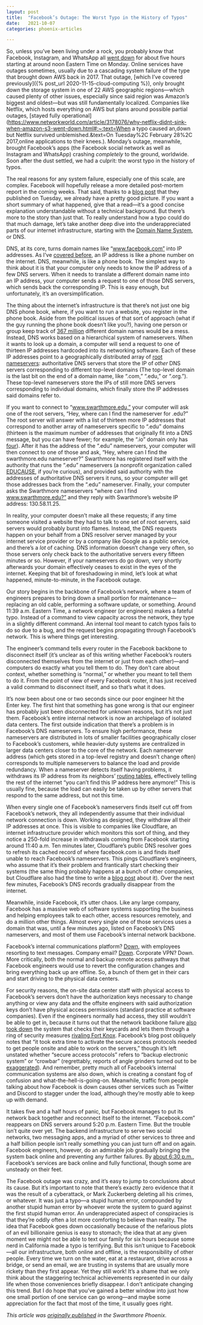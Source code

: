 ```yaml
---
layout: post
title:  "Facebook’s Outage: The Worst Typo in the History of Typos"
date:   2021-10-07
categories: phoenix-articles

---
```


So, unless you’ve been living under a rock, you probably know that Facebook, Instagram, and WhatsApp all [went down](https://apnews.com/article/facebook-whatsapp-instagram-outage-8b9d3862ed957029e545182a595fdce1) for about five hours starting at around noon Eastern Time on Monday. Online services have outages sometimes, usually due to a cascading system failure of the type that brought down AWS back in 2017. That outage, [which I’ve covered previously]({% post_url 2020-11-15-cloud-computing %}), only brought down the storage system in one of 22 AWS geographic regions—which caused plenty of other issues, especially since said region was Amazon’s biggest and oldest—but was still fundamentally localized. Companies like Netflix, which hosts everything on AWS but plans around possible partial outages, [stayed fully operational](https://www.networkworld.com/article/3178076/why-netflix-didnt-sink-when-amazon-s3-went-down.html#:~:text=When a typo caused an,down but Netflix survived unblemished.&text=On Tuesday%2C February 28%2C 2017,online applications to their knees.). Monday’s outage, meanwhile, brought Facebook’s apps (the Facebook social network as well as Instagram and WhatsApp) crashing *completely* to the ground, worldwide. Soon after the dust settled, we had a culprit: the worst typo in the history of typos.

The real reasons for any system failure, especially one of this scale, are complex. Facebook will hopefully release a more detailed post-mortem report in the coming weeks. That said, thanks to a [blog post](https://engineering.fb.com/2021/10/05/networking-traffic/outage-details/) that they published on Tuesday, we already have a pretty good picture. If you want a short summary of what happened, give that a read—it’s a good concise explanation understandable without a technical background. But there’s more to the story than just that. To really understand how a typo could do that much damage, let’s take another deep dive into the underappreciated parts of our internet infrastructure, starting with the [Domain Name System](https://www.cloudflare.com/learning/dns/what-is-dns/), or DNS.

DNS, at its core, turns domain names like “www.facebook.com” into IP addresses. As I’ve [covered before](https://swarthmorephoenix.com/2021/03/05/the-phone-numbers-of-the-internet/), an IP address is like a phone number on the internet. DNS, meanwhile, is like a phone book. The simplest way to think about it is that your computer only needs to know the IP address of a few DNS servers. When it needs to translate a different domain name into an IP address, your computer sends a request to one of those DNS servers, which sends back the corresponding IP. This is easy enough, but unfortunately, it’s an oversimplification.

The thing about the internet’s infrastructure is that there’s not just one big DNS phone book, where, if you want to run a website, you register in the phone book. Aside from the political issues of that sort of approach (what if the guy running the phone book doesn’t like you?), having one person or group keep track of [367 million](https://www.verisign.com/en_US/domain-names/dnib/index.xhtml) different domain names would be a mess. Instead, DNS works based on a hierarchical system of nameservers. When it wants to look up a domain, a computer will send a request to one of thirteen IP addresses hardcoded into its networking software. Each of these IP addresses point to a geographically distributed array of [root nameservers](https://www.cloudflare.com/learning/dns/glossary/dns-root-server/): authoritative DNS servers that store the IP of *other* DNS servers corresponding to different top-level domains (The top-level domain is the last bit on the end of a domain name, like “.com,” “.edu,” or “.org.”). These top-level nameservers store the IPs of still more DNS servers corresponding to individual domains, which finally store the IP addresses said domains refer to. 

If you want to connect to “www.swarthmore.edu,” your computer will ask one of the root servers, “Hey, where can I find the nameserver for .edu?” The root server will answer with a list of thirteen more IP addresses that correspond to another array of nameservers specific to “.edu” domains (thirteen is the maximum number of addresses that originally fit into a DNS message, but you can have fewer; for example, the “.io” domain only has [four](https://www.iana.org/domains/root/db/io.html)). After it has the address of the “.edu” nameservers, your computer will then connect to one of those and ask, “Hey, where can I find the swarthmore.edu nameserver?” Swarthmore has registered itself with the authority that runs the “.edu” nameservers (a nonprofit organization called [EDUCAUSE](https://net.educause.edu/), if you’re curious), and provided said authority with the addresses of authoritative DNS servers it runs, so your computer will get those addresses back from the “.edu” nameserver. Finally, your computer asks the Swarthmore nameservers “where can I find www.swarthmore.edu?” and they reply with Swarthmore’s website IP address: 130.58.11.25. 

In reality, your computer doesn’t make all these requests; if any time someone visited a website they had to talk to one set of root servers, said servers would probably burst into flames. Instead, the DNS requests happen on your behalf from a DNS resolver server managed by your internet service provider or by a company like Google as a public service, and there’s a *lot* of caching. DNS information doesn’t change very often, so those servers only check back to the authoritative servers every fifteen minutes or so. However, if your nameservers do go down, very shortly afterwards your domain effectively ceases to exist in the eyes of the internet. Keeping that bit of foreshadowing in mind, let’s look at what happened, minute-to-minute, in the Facebook outage.

Our story begins in the backbone of Facebook’s network, where a team of engineers prepares to bring down a small portion for maintenance—replacing an old cable, performing a software update, or something. Around 11:39 a.m. Eastern Time, a network engineer (or engineers) makes a fateful typo. Instead of a command to view capacity across the network, they type in a slightly different command. An internal tool meant to catch typos fails to do so due to a bug, and the request begins propagating through Facebook’s network. This is where things get interesting.

The engineer’s command tells every router in the Facebook backbone to disconnect itself (it’s unclear as of this writing whether Facebook’s routers disconnected themselves from the internet or just from each other)—and computers do exactly what you tell them to do. They don’t care about context, whether something is “normal,” or whether you meant to tell them to do it. From the point of view of every Facebook router, it has just received a valid command to disconnect itself, and so that’s what it does.

It’s now been about one or two seconds since our poor engineer hit the Enter key. The first hint that something has gone wrong is that our engineer has probably just been disconnected for unknown reasons, but it’s not just them. Facebook’s entire internal network is now an archipelago of isolated data centers. The first outside indication that there’s a problem is in Facebook’s DNS nameservers. To ensure high performance, these nameservers are distributed in lots of smaller facilities geographically closer to Facebook’s customers, while heavier-duty systems are centralized in larger data centers closer to the core of the network. Each nameserver address (which gets stored in a top-level registry and doesn’t change often) corresponds to multiple nameservers to balance the load and provide redundancy. When a nameserver detects itself having problems, it withdraws its IP address from its neighbors’ [routing tables](https://www.cloudflare.com/learning/security/glossary/what-is-bgp/), effectively telling the rest of the internet “you can’t find this IP address here anymore!” This is usually fine, because the load can easily be taken up by other servers that respond to the same address, but not this time.

When every single one of Facebook’s nameservers finds itself cut off from Facebook’s network, they all independently assume that their individual network connection is down. Working as designed, they withdraw all their IP addresses at once. This is visible to companies like Cloudflare, an internet infrastructure provider which monitors this sort of thing, and they notice a 250-fold increase in withdrawals coming from Facebook starting around 11:40 a.m. Ten minutes later, Cloudflare’s public DNS resolver goes to refresh its cached record of where facebook.com is and finds itself unable to reach Facebook’s nameservers. This pings Cloudflare’s engineers, who assume that it’s their problem and frantically start checking their systems (the same thing probably happens at a bunch of other companies, but Cloudflare also had the time to write a [blog post](https://blog.cloudflare.com/october-2021-facebook-outage/) about it). Over the next few minutes, Facebook’s DNS records gradually disappear from the internet. 

Meanwhile, inside Facebook, it’s utter chaos. Like any large company, Facebook has a massive web of software systems supporting the business and helping employees talk to each other, access resources remotely, and do a million other things. Almost every single one of those services uses a domain that was, until a few minutes ago, listed on Facebook’s DNS nameservers, and most of them use Facebook’s internal network backbone.

Facebook’s internal communications platform? [Down](https://twitter.com/RMac18/status/1445069187664293895), with employees resorting to text messages. Company email? [Down](https://twitter.com/MikeIsaac/status/1445085022503899137). Corporate VPN? Down. More critically, both the normal and backup remote access pathways that Facebook engineers would use to revert the configuration changes and bring everything back up are offline. So, a bunch of them get in their cars and start driving to the physical data centers.

For security reasons, the on-site data center staff with physical access to Facebook’s servers don’t have the authorization keys necessary to change anything or view any data and the offsite engineers with said authorization keys don’t have physical access permissions (standard practice at software companies). Even if the engineers normally had access, they still wouldn’t be able to get in, because it turns out that the network backbone failure [also took down](https://twitter.com/sheeraf/status/1445099150316503057) the system that checks their keycards and lets them through a ring of security measures [rivaling Fort Knox](https://www.isa.org/intech-home/2020/march-april/departments/physical-security-of-a-data-center). Facebook’s blog post obliquely notes that “it took extra time to activate the secure access protocols needed to get people onsite and able to work on the servers,” though it’s left unstated whether “secure access protocols” refers to “backup electronic system” or “crowbar” (regrettably, reports of angle grinders turned out to be [exaggerated](https://twitter.com/MikeIsaac/status/1445196576956162050)). And remember, pretty much all of Facebook’s internal communication systems are also down, which is creating a constant fog of confusion and what-the-hell-is-going-on. Meanwhile, traffic from people talking about how Facebook is down causes other services such as Twitter and Discord to stagger under the load, although they’re mostly able to keep up with demand.

It takes five and a half hours of panic, but Facebook manages to put its network back together and reconnect itself to the internet. “Facebook.com” reappears on DNS servers around 5:20 p.m. Eastern Time. But the trouble isn’t quite over yet. The backend infrastructure to serve two social networks, two messaging apps, and a myriad of other services to three and a half billion people isn’t really something you can just turn off and on again. Facebook engineers, however, do an admirable job gradually bringing the system back online and preventing any further failures. By [about 6:30 p.m.](https://twitter.com/Facebook/status/1445155265360416773), Facebook’s services are back online and fully functional, though some are unsteady on their feet.

The Facebook outage was crazy, and it’s easy to jump to conclusions about its cause. But it’s important to note that there’s exactly zero evidence that it was the result of a cyberattack, or Mark Zuckerberg deleting all his crimes, or whatever. It was just a typo—a stupid human error, compounded by another stupid human error by whoever wrote the system to guard against the first stupid human error. An underappreciated aspect of conspiracies is that they’re oddly often a lot more comforting to believe than reality. The idea that Facebook goes down occasionally because of the nefarious plots of an evil billionaire genius is easy to stomach; the idea that at any given moment we might not be able to text our family for six hours because some nerd in California made a typo is terrifying. But this isn’t unique to Facebook—all our infrastructure, both online and offline, is the responsibility of other people. Every time we turn on the water, eat at a restaurant, drive across a bridge, or send an email, we are trusting in systems that are usually more rickety than they first appear. Yet they still work! It’s a shame that we only think about the staggering technical achievements represented in our daily life when those conveniences briefly disappear. I don’t anticipate changing this trend. But I do hope that you’ve gained a better window into just how one small portion of one service can go wrong—and maybe some appreciation for the fact that most of the time, it usually goes right.

*This article was [originally published](https://swarthmorephoenix.com/2021/10/07/facebooks-outage-the-worst-typo-in-the-history-of-typos/) in the Swarthmore Phoenix.*
